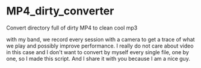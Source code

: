 # MP4_dirty_converter
Convert directory full of dirty MP4 to clean cool mp3

with my band, we record every session with a camera to get a trace of what we play and possibly improve performance.
I really do not care about video in this case and I don't want to convert by myself every single file, one by one,
so I made this script.
And I share it with you because I am a nice guy.